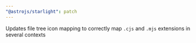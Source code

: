 ```yaml
---
"@astrojs/starlight": patch
---
```


Updates file tree icon mapping to correctly map `.cjs` and `.mjs` extensions in several contexts
